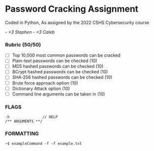 # Password Cracking Assignment

Coded in Python, As assigned by the 2022 CSHS Cybersecurity course

*- <3 Stephen*
*- <3 Caleb*
### Rubric (50/50)

- [ ] Top 10,000 most common passwords can be cracked
- [ ] Plain-text passwords can be checked (10)
- [ ] MD5 hashed passwords can be checked (10)
- [ ] BCrypt hashed passwords can be checked (10)
- [ ] SHA-256 hashed passwords can be checked (10)
- [ ] Brute force approach option (10)
- [ ] Dictionary Attack option (10)
- [ ] Command line arguments can be taken in (10) 

### FLAGS

```
-h               // HELP 
/** ARGUMENTS **/
```

### FORMATTING

```
~$ exampleCommand -f -f example.txt
```

